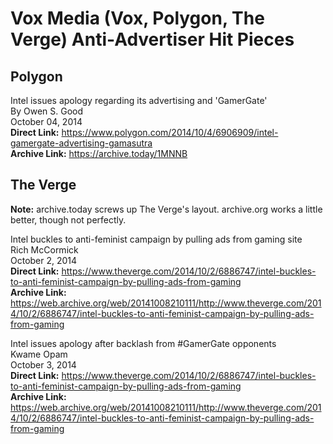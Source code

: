 # Vox Media (Vox, Polygon, The Verge) Anti-Advertiser Hit Pieces

## Polygon

Intel issues apology regarding its advertising and 'GamerGate'  
By Owen S. Good  
October 04, 2014  
**Direct Link:** https://www.polygon.com/2014/10/4/6906909/intel-gamergate-advertising-gamasutra  
**Archive Link:**  https://archive.today/1MNNB  

## The Verge
**Note:** archive.today screws up The Verge's layout. archive.org works a little better, though not perfectly.

Intel buckles to anti-feminist campaign by pulling ads from gaming site  
Rich McCormick  
October 2, 2014   
**Direct Link:** https://www.theverge.com/2014/10/2/6886747/intel-buckles-to-anti-feminist-campaign-by-pulling-ads-from-gaming  
**Archive Link:**  https://web.archive.org/web/20141008210111/http://www.theverge.com/2014/10/2/6886747/intel-buckles-to-anti-feminist-campaign-by-pulling-ads-from-gaming  

Intel issues apology after backlash from #GamerGate opponents  
Kwame Opam  
October 3, 2014  
**Direct Link:** https://www.theverge.com/2014/10/2/6886747/intel-buckles-to-anti-feminist-campaign-by-pulling-ads-from-gaming  
**Archive Link:** https://web.archive.org/web/20141008210111/http://www.theverge.com/2014/10/2/6886747/intel-buckles-to-anti-feminist-campaign-by-pulling-ads-from-gaming  
